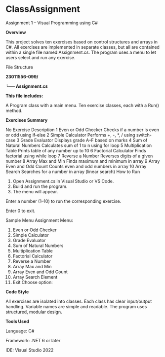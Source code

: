 # ClassAssignment
Assignment 1 – Visual Programming using C#

**Overview**

This project solves ten exercises based on control structures and arrays in C#.
All exercises are implemented in separate classes, but all are contained within a single file named Assignment.cs.
The program uses a menu to let users select and run any exercise.

File Structure

**23011556-099/**

**└── Assignment.cs**


**This file includes:**

A Program class with a main menu.
Ten exercise classes, each with a Run() method.

**Exercises Summary**

No	Exercise	Description
1	Even or Odd Checker	Checks if a number is even or odd using if-else
2	Simple Calculator	Performs +, -, *, / using switch-case
3	Grade Evaluator	Displays grade A–F based on marks
4	Sum of Natural Numbers	Calculates sum of 1 to n using for loop
5	Multiplication Table	Prints table of any number up to 10
6	Factorial Calculator	Finds factorial using while loop
7	Reverse a Number	Reverses digits of a given number
8	Array Max and Min	Finds maximum and minimum in array
9	Array Even and Odd Count	Counts even and odd numbers in array
10	Array Search	Searches for a number in array (linear search)
How to Run

1. Open Assignment.cs in Visual Studio or VS Code.
2. Build and run the program.
3. The menu will appear.

Enter a number (1–10) to run the corresponding exercise.

Enter 0 to exit.

Sample Menu
Assignment Menu:
1. Even or Odd Checker
2. Simple Calculator
3. Grade Evaluator
4. Sum of Natural Numbers
5. Multiplication Table
6. Factorial Calculator
7. Reverse a Number
8. Array Max and Min
9. Array Even and Odd Count
10. Array Search Element
0. Exit
Choose option:

**Code Style**

All exercises are isolated into classes.
Each class has clear input/output handling.
Variable names are simple and readable.
The program uses structured, modular design.

**Tools Used**

Language: C#

Framework: .NET 6 or later

IDE: Visual Studio 2022
